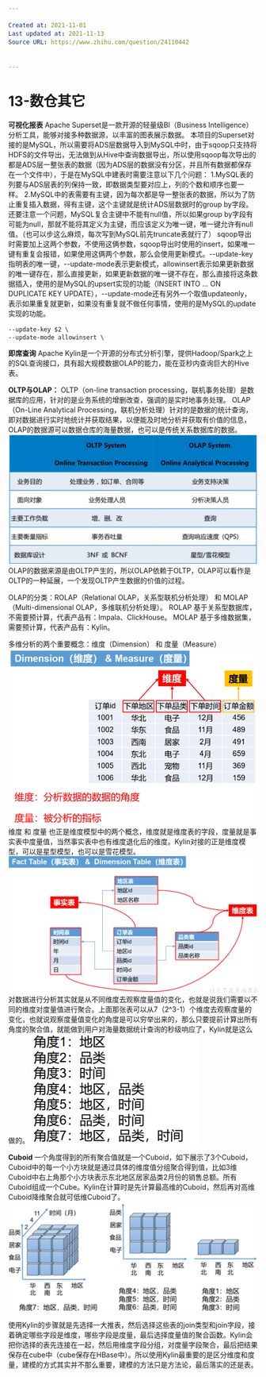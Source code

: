 ```yaml
---

Created at: 2021-11-01
Last updated at: 2021-11-13
Source URL: https://www.zhihu.com/question/24110442


---
```


# 13-数仓其它


**可视化报表**
Apache Superset是一款开源的轻量级BI（Business Intelligence）分析工具，能够对接多种数据源，以丰富的图表展示数据。
本项目的Superset对接的是MySQL，所以需要将ADS层数据导入到MySQL中时，由于sqoop只支持将HDFS的文件导出，无法做到从Hive中查询数据导出，所以使用sqoop每次导出的都是ADS层一整张表的数据（因为ADS层的数据没有分区，并且所有数据都保存在一个文件中），于是在MySQL中建表时需要注意以下几个问题：
1.MySQL表的列要与ADS层表的列保持一致，即数据类型要对应上，列的个数和顺序也要一样。
2.MySQL中的表需要有主键，因为每次都是导一整张表的数据，所以为了防止重复插入数据，得有主键，这个主键就是统计ADS层数据时的group by字段。还要注意一个问题，MySQL复合主键中不能有null值，所以如果group by字段有可能为null，那就不能将其定义为主键，而应该定义为唯一键，唯一键允许有null值。（也可以步这么麻烦，每次写到MySQL前先truncate表就行了）
sqoop导出时需要加上这两个参数，不使用这俩参数，sqoop导出时使用的insert，如果唯一键有重复会报错，如果使用这俩两个参数，那么会使用更新模式。--update-key指明表的唯一键，--update-mode表示更新模式，allowinsert表示如果更新数据的唯一键存在，那么直接更新，如果更新数据的唯一键不存在，那么直接将这条数据插入，使用的是MySQL的upsert实现的功能（INSERT INTO … ON DUPLICATE KEY UPDATE），--update-mode还有另外一个取值updateonly，表示如果重复就更新，如果没有重复就不做任何事情，使用的是MySQL的update实现的功能。
```
--update-key $2 \
--update-mode allowinsert \
```

**即席查询**
Apache Kylin是一个开源的分布式分析引擎，提供Hadoop/Spark之上的SQL查询接口，具有超大规模数据OLAP的能力，能在亚秒内查询巨大的Hive表。

**OLTP与OLAP：**
OLTP（on-line transaction processing，联机事务处理）是数据库的应用，针对的是业务系统的增删改查，强调的是实时地事务处理。
OLAP（On-Line Analytical Processing，联机分析处理）针对的是数据的统计查询，即对数据进行实时地统计并获取结果，以便能及时地分析并获取有价值的信息，OLAP的数据源可以数据仓库的海量数据，也可以是传统关系数据库的数据。
![unknown_filename.png](./_resources/13-数仓其它.resources/unknown_filename.png)
OLAP的数据来源是由OLTP产生的，所以OLAP依赖于OLTP，OLAP可以看作是OLTP的一种延展，一个发现OLTP产生数据的价值的过程。

OLAP的分类：ROLAP（Relational OLAP，关系型联机分析处理） 和 MOLAP（Multi-dimensional OLAP，多维联机分析处理）。
ROLAP 基于关系型数据库，不需要预计算，代表产品有：Impala、ClickHouse。
MOLAP 基于多维数据集，需要预计算，代表产品有：Kylin。

多维分析的两个重要概念：维度（Dimension） 和 度量（Measure）
![unknown_filename.1.png](./_resources/13-数仓其它.resources/unknown_filename.1.png)
维度 和 度量 也正是维度模型中的两个概念，维度就是维度表的字段，度量就是事实表中度量值，当然事实表中也有维度退化后的维度。Kylin对接的正是维度模型，可以是星型模型，也可以是雪花模型。
![unknown_filename.2.png](./_resources/13-数仓其它.resources/unknown_filename.2.png)
对数据进行分析其实就是从不同维度去观察度量值的变化，也就是说我们需要以不同的维度对度量值进行聚合。上面那张表可以从7（2^3-1）个维度去观察度量的变化，也就说观察度量值变化的角度是可以穷举出来的，那么只要提前计算出所有角度的聚合值，就能做到用户对海量数据统计查询的秒级响应了，Kylin就是这么做的。
![unknown_filename.3.png](./_resources/13-数仓其它.resources/unknown_filename.3.png)

**Cuboid**
一个角度得到的所有聚合值就是一个Cuboid，如下展示了3个Cuboid，Cuboid中的每一个小方块就是通过具体的维度值分组聚合得到值，比如3维Cuboid中右上角那个小方块表示东北地区居家品类2月份的销售总额。所有Cuboid组成一个Cube。Kylin在计算时是先计算最高维的Cuboid，然后再对高维Cuboid降维聚合就可低维Cuboid了。
![unknown_filename.4.png](./_resources/13-数仓其它.resources/unknown_filename.4.png)

使用Kylin的步骤就是先选择一大推表，然后选择这些表的join类型和join字段，接着确定哪些字段是维度，哪些字段是度量，最后选择度量值的聚合函数。Kylin会把你选择的表先连接在一起，然后用维度字段分组，对度量字段聚合，最后把结果保存在cube中（cube保存在HBase中）。所以使用Kylin最重要的是区分维度和度量，建模的方式其实并不那么重要，建模的方法只是方法论，最后落实的还是表。

